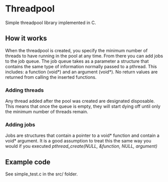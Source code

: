 # Threadpool
Simple threadpool library implemented in C.

## How it works
When the threadpool is created, you specify the minimum number of threads to have running in the pool at any time.
From there you can add jobs to the job queue.  The job queue takes as a parameter a structure that contains the same type of information normally passed to a pthread.
This includes: a function (void*) and an argument (void*).  No return values are returned from calling the inserted functions.

### Adding threads
Any thread added after the pool was created are designated disposable. This means that once the queue is empty, they will start dying off until only the minimum number of threads remain.

### Adding jobs
Jobs are structures that contain a pointer to a void* function and contain a void* argument.  It is a good assumption to treat this the same way you would if you executed *pthread_create(NULL, &function, NULL, argument)*

## Example code
See simple_test.c in the src/ folder.
